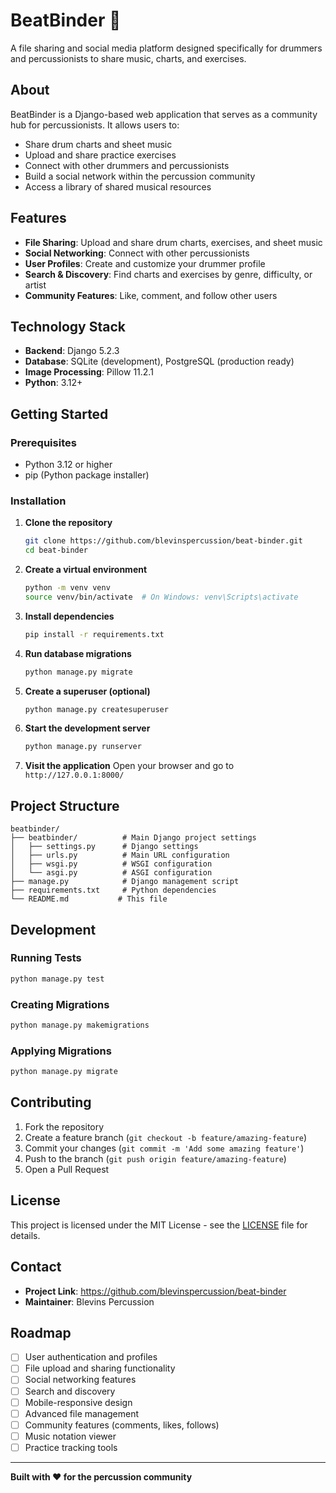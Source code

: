 # BeatBinder 🥁

A file sharing and social media platform designed specifically for drummers and percussionists to share music, charts, and exercises.

## About

BeatBinder is a Django-based web application that serves as a community hub for percussionists. It allows users to:

- Share drum charts and sheet music
- Upload and share practice exercises
- Connect with other drummers and percussionists
- Build a social network within the percussion community
- Access a library of shared musical resources

## Features

- **File Sharing**: Upload and share drum charts, exercises, and sheet music
- **Social Networking**: Connect with other percussionists
- **User Profiles**: Create and customize your drummer profile
- **Search & Discovery**: Find charts and exercises by genre, difficulty, or artist
- **Community Features**: Like, comment, and follow other users

## Technology Stack

- **Backend**: Django 5.2.3
- **Database**: SQLite (development), PostgreSQL (production ready)
- **Image Processing**: Pillow 11.2.1
- **Python**: 3.12+

## Getting Started

### Prerequisites

- Python 3.12 or higher
- pip (Python package installer)

### Installation

1. **Clone the repository**
   ```bash
   git clone https://github.com/blevinspercussion/beat-binder.git
   cd beat-binder
   ```

2. **Create a virtual environment**
   ```bash
   python -m venv venv
   source venv/bin/activate  # On Windows: venv\Scripts\activate
   ```

3. **Install dependencies**
   ```bash
   pip install -r requirements.txt
   ```

4. **Run database migrations**
   ```bash
   python manage.py migrate
   ```

5. **Create a superuser (optional)**
   ```bash
   python manage.py createsuperuser
   ```

6. **Start the development server**
   ```bash
   python manage.py runserver
   ```

7. **Visit the application**
   Open your browser and go to `http://127.0.0.1:8000/`

## Project Structure

```
beatbinder/
├── beatbinder/          # Main Django project settings
│   ├── settings.py      # Django settings
│   ├── urls.py          # Main URL configuration
│   ├── wsgi.py          # WSGI configuration
│   └── asgi.py          # ASGI configuration
├── manage.py            # Django management script
├── requirements.txt     # Python dependencies
└── README.md           # This file
```

## Development

### Running Tests
```bash
python manage.py test
```

### Creating Migrations
```bash
python manage.py makemigrations
```

### Applying Migrations
```bash
python manage.py migrate
```

## Contributing

1. Fork the repository
2. Create a feature branch (`git checkout -b feature/amazing-feature`)
3. Commit your changes (`git commit -m 'Add some amazing feature'`)
4. Push to the branch (`git push origin feature/amazing-feature`)
5. Open a Pull Request

## License

This project is licensed under the MIT License - see the [LICENSE](LICENSE) file for details.

## Contact

- **Project Link**: https://github.com/blevinspercussion/beat-binder
- **Maintainer**: Blevins Percussion

## Roadmap

- [ ] User authentication and profiles
- [ ] File upload and sharing functionality
- [ ] Social networking features
- [ ] Search and discovery
- [ ] Mobile-responsive design
- [ ] Advanced file management
- [ ] Community features (comments, likes, follows)
- [ ] Music notation viewer
- [ ] Practice tracking tools

---

**Built with ❤️ for the percussion community**
